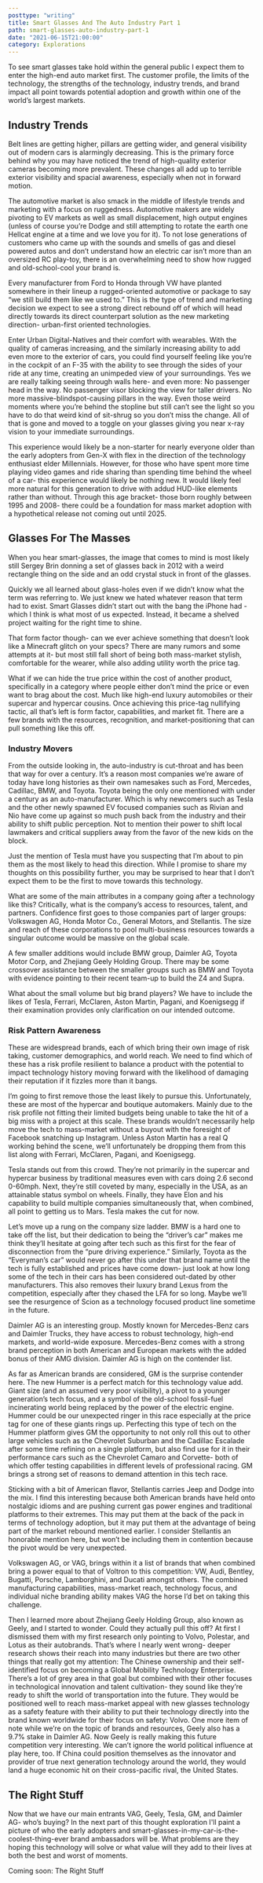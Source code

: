 ```yaml
---
posttype: "writing"
title: Smart Glasses And The Auto Industry Part 1
path: smart-glasses-auto-industry-part-1
date: "2021-06-15T21:00:00"
category: Explorations
---
```


To see smart glasses take hold within the general public I expect them to enter the high-end auto market first. The customer profile, the limits of the technology, the strengths of the technology, industry trends, and brand impact all point towards potential adoption and growth within one of the world’s largest markets.

## Industry Trends


Belt lines are getting higher, pillars are getting wider, and general visibility out of modern cars is alarmingly decreasing. This is the primary force behind why you may have noticed the trend of high-quality exterior cameras becoming more prevalent. These changes all add up to terrible exterior visibility and spacial awareness, especially when not in forward motion.

The automotive market is also smack in the middle of lifestyle trends and marketing with a focus on ruggedness. Automotive makers are widely pivoting to EV markets as well as small displacement, high output engines (unless of course you’re Dodge and still attempting to rotate the earth one Hellcat engine at a time and we love you for it). To not lose generations of customers who came up with the sounds and smells of gas and diesel powered autos and don’t understand how an electric car isn’t more than an oversized RC play-toy, there is an overwhelming need to show how rugged and old-school-cool your brand is. 

Every manufacturer from Ford to Honda through VW have planted somewhere in their lineup a rugged-oriented automotive or package to say “we still build them like we used to.” This is the type of trend and marketing decision we expect to see a strong direct rebound off of which will head directly towards its direct counterpart solution as the new marketing direction- urban-first oriented technologies.

Enter Urban Digital-Natives and their comfort with wearables. With the quality of cameras increasing, and the similarly increasing ability to add even more to the exterior of cars, you could find yourself feeling like you’re in the cockpit of an F-35 with the ability to see through the sides of your ride at any time, creating an unimpeded view of your surroundings. Yes we are really talking seeing through walls here- and even more: No passenger head in the way. No passenger visor blocking the view for taller drivers. No more massive-blindspot-causing pillars in the way. Even those weird moments where you’re behind the stopline but still can’t see the light so you have to do that weird kind of sit-shrug so you don’t miss the change. All of that is gone and moved to a toggle on your glasses giving you near x-ray vision to your immediate surroundings. 

This experience would likely be a non-starter for nearly everyone older than the early adopters from Gen-X with flex in the direction of the technology enthusiast elder Millennials. However, for those who have spent more time playing video games and ride sharing than spending time behind the wheel of a car- this experience would likely be nothing new. It would likely feel more natural for this generation to drive with addud HUD-like elements rather than without. Through this age bracket- those born roughly between 1995 and 2008- there could be a foundation for mass market adoption with a hypothetical release not coming out until 2025.

## Glasses For The Masses

When you hear smart-glasses, the image that comes to mind is most likely still Sergey Brin donning a set of glasses back in 2012 with a weird rectangle thing on the side and an odd crystal stuck in front of the glasses. 

Quickly we all learned about glass-holes even if we didn’t know what the term was referring to. We just knew we hated whatever reason that term had to exist. Smart Glasses didn’t start out with the bang the iPhone had - which I think is what most of us expected. Instead, it became a shelved project waiting for the right time to shine.

That form factor though- can we ever achieve something that doesn’t look like a Minecraft glitch on your specs? There are many rumors and some attempts at it- but most still fall short of being both mass-market stylish, comfortable for the wearer, while also adding utility worth the price tag.

What if we can hide the true price within the cost of another product, specifically in a category where people either don’t mind the price or even want to brag about the cost. Much like high-end luxury automobiles or their supercar and hypercar cousins. Once achieving this price-tag nullifying tactic, all that’s left is form factor, capabilities, and market fit. There are a few brands with the resources, recognition, and market-positioning that can pull something like this off. 

### Industry Movers

From the outside looking in, the auto-industry is cut-throat and has been that way for over a century. It’s a reason most companies we’re aware of today have long histories as their own namesakes such as Ford, Mercedes, Cadillac, BMW, and Toyota. Toyota being the only one mentioned with under a century as an auto-manufacturer. Which is why newcomers such as Tesla and the other newly spawned EV focused companies such as Rivian and Nio have come up against so much push back from the industry and their ability to shift public perception. Not to mention their power to shift local lawmakers and critical suppliers away from the favor of the new kids on the block.

Just the mention of Tesla must have you suspecting that I’m about to pin them as the most likely to head this direction. While I promise to share my thoughts on this possibility further, you may be surprised to hear that I don’t expect them to be the first to move towards this technology.

What are some of the main attributes in a company going after a technology like this? Critically, what is the company’s access to resources, talent, and partners. Confidence first goes to those companies part of larger groups: Volkswagen AG, Honda Motor Co., General Motors, and Stellantis. The size and reach of these corporations to pool multi-business resources towards a singular outcome would be massive on the global scale. 

A few smaller additions would include BMW group, Daimler AG, Toyota Motor Corp, and Zhejiang Geely Holding Group. There may be some crossover assistance between the smaller groups such as BMW and Toyota with evidence pointing to their recent team-up to build the Z4 and Supra.

What about the small volume but big brand players? We have to include the likes of Tesla, Ferrari, McClaren, Aston Martin, Pagani, and Koenigsegg if their examination provides only clarification on our intended outcome.

### Risk Pattern Awareness

These are widespread brands, each of which bring their own image of risk taking, customer demographics, and world reach. We need to find which of these has a risk profile resilient to balance a product with the potential to impact technology history moving forward with the likelihood of damaging their reputation if it fizzles more than it bangs.

I’m going to first remove those the least likely to pursue this. Unfortunately, these are most of the hypercar and boutique automakers. Mainly due to the risk profile not fitting their limited budgets being unable to take the hit of a big miss with a project at this scale. These brands wouldn’t necessarily help move the tech to mass-market without a buyout with the foresight of  Facebook snatching up Instagram. Unless Aston Martin has a real Q working behind the scene, we’ll unfortunately be dropping them from this list along with Ferrari, McClaren, Pagani, and Koenigsegg.

Tesla stands out from this crowd. They’re not primarily in the supercar and hypercar business by traditional measures even with cars doing 2.6 second 0-60mph. Next, they’re still coveted by many, especially in the USA, as an attainable status symbol on wheels. Finally, they have Elon and his capability to build multiple companies simultaneously that, when combined, all point to getting us to Mars. Tesla makes the cut for now.

Let’s move up a rung on the company size ladder. BMW is a hard one to take off the list, but their dedication to being the “driver’s car” makes me think they’ll hesitate at going after tech such as this first for the fear of disconnection from the “pure driving experience.” Similarly, Toyota as the “Everyman’s car” would never go after this under that brand name until the tech is fully established and prices have come down- just look at how long some of the tech in their cars has been considered out-dated by other manufacturers. This also removes their luxury brand Lexus from the competition, especially after they chased the LFA for so long. Maybe we’ll see the resurgence of Scion as a technology focused product line sometime in the future.

Daimler AG is an interesting group. Mostly known for Mercedes-Benz cars and Daimler Trucks, they have access to robust technology, high-end markets, and world-wide exposure. Mercedes-Benz comes with a strong brand perception in both American and European markets with the added bonus of their AMG division. Daimler AG is high on the contender list.

As far as American brands are considered, GM is the surprise contender here. The new Hummer is a perfect match for this technology value add. Giant size (and an assumed very poor visibility), a pivot to a younger generation’s tech focus, and a symbol of the old-school fossil-fuel incinerating world being replaced by the power of the electric engine. Hummer could be our unexpected ringer in this race especially at the price tag for one of these giants rings up. Perfecting this type of tech on the Hummer platform gives GM the opportunity to not only roll this out to other large vehicles such as the Chevrolet Suburban and the Cadillac Escalade after some time refining on a single platform, but also find use for it in their performance cars such as the Chevrolet Camaro and Corvette- both of which offer testing capabilities in different levels of professional racing. GM brings a strong set of reasons to demand attention in this tech race.

Sticking with a bit of American flavor, Stellantis carries Jeep and Dodge into the mix. I find this interesting because both American brands have held onto nostalgic idioms and are pushing current gas power engines and traditional platforms to their extremes. This may put them at the back of the pack in terms of technology adoption, but it may put them at the advantage of being part of the market rebound mentioned earlier. I consider Stellantis an honorable mention here, but won’t be including them in contention because the pivot would be very unexpected.

Volkswagen AG, or VAG, brings within it a list of brands that when combined bring a power equal to that of Voltron to this competition: VW, Audi, Bentley, Bugatti, Porsche, Lamborghini, and Ducati amongst others. The combined manufacturing capabilities, mass-market reach, technology focus, and individual niche branding ability makes VAG the horse I’d bet on taking this challenge. 

Then I learned more about Zhejiang Geely Holding Group, also known as Geely, and I started to wonder. Could they actually pull this off? At first I dismissed them with my first research only pointing to Volvo, Polestar, and Lotus as their autobrands. That’s where I nearly went wrong- deeper research shows their reach into many industries but there are two other things that really got my attention: The Chinese ownership and their self-identified focus on becoming a Global Mobility Technology Enterprise. There’s a lot of grey area in that goal but combined with their other focuses in technological innovation and talent cultivation- they sound like they’re ready to shift the world of transportation into the future. They would be positioned well to reach mass-market appeal with new glasses technology as a safety feature with their ability to put their technology directly into the brand known worldwide for their focus on safety: Volvo. One more item of note while we’re on the topic of brands and resources, Geely also has a 9.7% stake in Daimler AG. Now Geely is really making this future competition very interesting. We can’t ignore the world political influence at play here, too. If China could position themselves as the innovator and provider of true next generation technology around the world, they would land a huge economic hit on their cross-pacific rival, the United States.

## The Right Stuff

Now that we have our main entrants VAG, Geely, Tesla, GM, and Daimler AG- who’s buying? In the next part of this thought exploration I'll paint a picture of who the early adopters and smart-glasses-in-my-car-is-the-coolest-thing-ever brand ambassadors will be. What problems are they hoping this technology will solve or what value will they add to their lives at both the best and worst of moments. 

Coming soon: The Right Stuff





